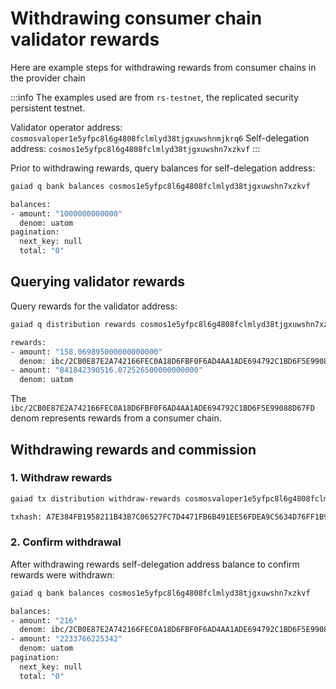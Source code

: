 # Withdrawing consumer chain validator rewards

Here are example steps for withdrawing rewards from consumer chains in the provider chain

:::info
The examples used are from `rs-testnet`, the replicated security persistent testnet.

Validator operator address: `cosmosvaloper1e5yfpc8l6g4808fclmlyd38tjgxuwshnmjkrq6`
Self-delegation address: `cosmos1e5yfpc8l6g4808fclmlyd38tjgxuwshn7xzkvf`
:::

Prior to withdrawing rewards, query balances for self-delegation address:

```bash
gaiad q bank balances cosmos1e5yfpc8l6g4808fclmlyd38tjgxuwshn7xzkvf

balances:
- amount: "1000000000000"
  denom: uatom
pagination:
  next_key: null
  total: "0"
```

## Querying validator rewards
Query rewards for the validator address:

```bash
gaiad q distribution rewards cosmos1e5yfpc8l6g4808fclmlyd38tjgxuwshn7xzkvf cosmosvaloper1e5yfpc8l6g4808fclmlyd38tjgxuwshnmjkrq6

rewards:
- amount: "158.069895000000000000"
  denom: ibc/2CB0E87E2A742166FEC0A18D6FBF0F6AD4AA1ADE694792C1BD6F5E99088D67FD
- amount: "841842390516.072526500000000000"
  denom: uatom
```

The `ibc/2CB0E87E2A742166FEC0A18D6FBF0F6AD4AA1ADE694792C1BD6F5E99088D67FD` denom represents rewards from a consumer chain.


## Withdrawing rewards and commission

### 1. Withdraw rewards
```bash
gaiad tx distribution withdraw-rewards cosmosvaloper1e5yfpc8l6g4808fclmlyd38tjgxuwshnmjkrq6 --from cosmos1e5yfpc8l6g4808fclmlyd38tjgxuwshn7xzkvf --commission --chain-id provider --gas auto --fees 500uatom -b block -y

txhash: A7E384FB1958211B43B7C06527FC7D4471FB6B491EE56FDEA9C5634D76FF1B9A
```

### 2. Confirm withdrawal
After withdrawing rewards self-delegation address balance to confirm rewards were withdrawn:

```bash
gaiad q bank balances cosmos1e5yfpc8l6g4808fclmlyd38tjgxuwshn7xzkvf

balances:
- amount: "216"
  denom: ibc/2CB0E87E2A742166FEC0A18D6FBF0F6AD4AA1ADE694792C1BD6F5E99088D67FD
- amount: "2233766225342"
  denom: uatom
pagination:
  next_key: null
  total: "0"
```
